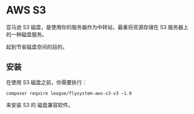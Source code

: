 # AWS S3

亚马逊 S3 磁盘，是使用你的服务器作为中转站，最重将资源存储在 S3 服务器上的一种磁盘服务。

起到节省磁盘空间的目的。

## 安装

在使用 S3 磁盘之前，你需要执行：

```shell
composer require league/flysystem-aws-s3-v3 ~1.0
```

来安装 S3 的 磁盘兼容软件。
